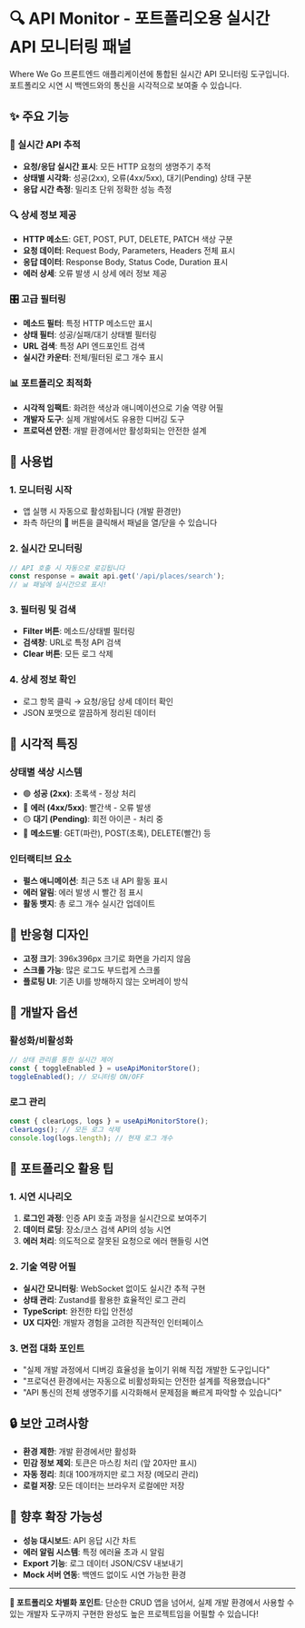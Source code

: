 # 🔍 API Monitor - 포트폴리오용 실시간 API 모니터링 패널

Where We Go 프론트엔드 애플리케이션에 통합된 실시간 API 모니터링 도구입니다. 포트폴리오 시연 시 백엔드와의 통신을 시각적으로 보여줄 수 있습니다.

## ✨ 주요 기능

### 🎯 실시간 API 추적
- **요청/응답 실시간 표시**: 모든 HTTP 요청의 생명주기 추적
- **상태별 시각화**: 성공(2xx), 오류(4xx/5xx), 대기(Pending) 상태 구분
- **응답 시간 측정**: 밀리초 단위 정확한 성능 측정

### 🔍 상세 정보 제공
- **HTTP 메소드**: GET, POST, PUT, DELETE, PATCH 색상 구분
- **요청 데이터**: Request Body, Parameters, Headers 전체 표시
- **응답 데이터**: Response Body, Status Code, Duration 표시
- **에러 상세**: 오류 발생 시 상세 에러 정보 제공

### 🎛️ 고급 필터링
- **메소드 필터**: 특정 HTTP 메소드만 표시
- **상태 필터**: 성공/실패/대기 상태별 필터링
- **URL 검색**: 특정 API 엔드포인트 검색
- **실시간 카운터**: 전체/필터된 로그 개수 표시

### 📊 포트폴리오 최적화
- **시각적 임팩트**: 화려한 색상과 애니메이션으로 기술 역량 어필
- **개발자 도구**: 실제 개발에서도 유용한 디버깅 도구
- **프로덕션 안전**: 개발 환경에서만 활성화되는 안전한 설계

## 🚀 사용법

### 1. 모니터링 시작
- 앱 실행 시 자동으로 활성화됩니다 (개발 환경만)
- 좌측 하단의 🐛 버튼을 클릭해서 패널을 열/닫을 수 있습니다

### 2. 실시간 모니터링
```typescript
// API 호출 시 자동으로 로깅됩니다
const response = await api.get('/api/places/search');
// 📊 패널에 실시간으로 표시!
```

### 3. 필터링 및 검색
- **Filter 버튼**: 메소드/상태별 필터링
- **검색창**: URL로 특정 API 검색
- **Clear 버튼**: 모든 로그 삭제

### 4. 상세 정보 확인
- 로그 항목 클릭 → 요청/응답 상세 데이터 확인
- JSON 포맷으로 깔끔하게 정리된 데이터

## 🎨 시각적 특징

### 상태별 색상 시스템
- 🟢 **성공 (2xx)**: 초록색 - 정상 처리
- 🔴 **에러 (4xx/5xx)**: 빨간색 - 오류 발생
- 🟡 **대기 (Pending)**: 회전 아이콘 - 처리 중
- 🔵 **메소드별**: GET(파란), POST(초록), DELETE(빨간) 등

### 인터랙티브 요소
- **펄스 애니메이션**: 최근 5초 내 API 활동 표시
- **에러 알림**: 에러 발생 시 빨간 점 표시
- **활동 뱃지**: 총 로그 개수 실시간 업데이트

## 📱 반응형 디자인
- **고정 크기**: 396x396px 크기로 화면을 가리지 않음
- **스크롤 가능**: 많은 로그도 부드럽게 스크롤
- **플로팅 UI**: 기존 UI를 방해하지 않는 오버레이 방식

## 🔧 개발자 옵션

### 활성화/비활성화
```typescript
// 상태 관리를 통한 실시간 제어
const { toggleEnabled } = useApiMonitorStore();
toggleEnabled(); // 모니터링 ON/OFF
```

### 로그 관리
```typescript
const { clearLogs, logs } = useApiMonitorStore();
clearLogs(); // 모든 로그 삭제
console.log(logs.length); // 현재 로그 개수
```

## 🎯 포트폴리오 활용 팁

### 1. 시연 시나리오
1. **로그인 과정**: 인증 API 호출 과정을 실시간으로 보여주기
2. **데이터 로딩**: 장소/코스 검색 API의 성능 시연
3. **에러 처리**: 의도적으로 잘못된 요청으로 에러 핸들링 시연

### 2. 기술 역량 어필
- **실시간 모니터링**: WebSocket 없이도 실시간 추적 구현
- **상태 관리**: Zustand를 활용한 효율적인 로그 관리
- **TypeScript**: 완전한 타입 안전성
- **UX 디자인**: 개발자 경험을 고려한 직관적인 인터페이스

### 3. 면접 대화 포인트
- "실제 개발 과정에서 디버깅 효율성을 높이기 위해 직접 개발한 도구입니다"
- "프로덕션 환경에서는 자동으로 비활성화되는 안전한 설계를 적용했습니다"
- "API 통신의 전체 생명주기를 시각화해서 문제점을 빠르게 파악할 수 있습니다"

## 🔒 보안 고려사항

- **환경 제한**: 개발 환경에서만 활성화
- **민감 정보 제외**: 토큰은 마스킹 처리 (앞 20자만 표시)
- **자동 정리**: 최대 100개까지만 로그 저장 (메모리 관리)
- **로컬 저장**: 모든 데이터는 브라우저 로컬에만 저장

## 🚧 향후 확장 가능성

- **성능 대시보드**: API 응답 시간 차트
- **에러 알림 시스템**: 특정 에러율 초과 시 알림
- **Export 기능**: 로그 데이터 JSON/CSV 내보내기
- **Mock 서버 연동**: 백엔드 없이도 시연 가능한 환경

---

**🎉 포트폴리오 차별화 포인트**: 단순한 CRUD 앱을 넘어서, 실제 개발 환경에서 사용할 수 있는 개발자 도구까지 구현한 완성도 높은 프로젝트임을 어필할 수 있습니다!